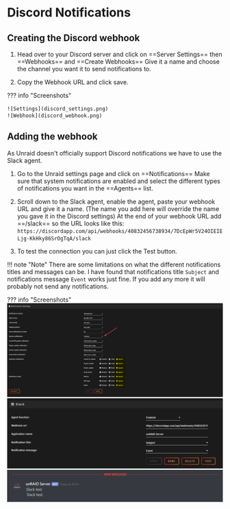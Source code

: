 # Discord Notifications

## Creating the Discord webhook

1. Head over to your Discord server and  click on ==Server Settings== then ==Webhooks== and ==Create Webhooks== Give it a name and choose the channel you want it to send notifications to.

2. Copy the Webhook URL and click save.

??? info "Screenshots"

    ![Settings](discord_settings.png)
    ![Webhook](discord_webhook.png)

## Adding the webhook

As Unraid doesn't officially support Discord notifications we have to use the Slack agent.

1. Go to the Unraid settings page and click on ==Notifications==
Make sure that system notifications are enabled and select the different types of notifications you want in the ==Agents== list.

2. Scroll down to the Slack agent, enable the agent, paste your webhook URL and give it a name. (The name you add here will override the name you gave it in the Discord settings)
At the end of your webhook URL add ==/slack== so the URL looks like this: `https://discordapp.com/api/webhooks/40832456738934/7DcEpWr5V24OIEIELjg-KkHky86SrOgTqA/slack`
3. To test the connection you can just click the Test button.

!!! note "Note"
    There are some limitations on what the different notifications titles and messages can be.
    I have found that notifications title `Subject` and notifications message `Event` works just fine. If you add any more it will probably not send any notifications.

??? info "Screenshots"
    ![Notifications](unraid_notifications.png)
    ![Agent](unraid_agent.png)
    ![Test](discord_event.png)
